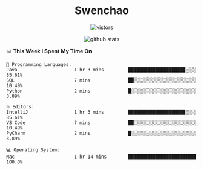<h1 align="center">Swenchao</h3>

<p align="center">
  <img src="https://visitor-badge.glitch.me/badge?page_id=Swenchao" alt="vistors" />
</p>

<p align="center">
  <img src="https://github-readme-stats.vercel.app/api?username=Swenchao&count_private=true&show_icons=true&theme=vue-dark&hide_title=true" alt="github stats" />
</p>

<!--START_SECTION:waka-->
📊 **This Week I Spent My Time On** 

```text
💬 Programming Languages: 
Java                     1 hr 3 mins         █████████████████████░░░░   85.61% 
SQL                      7 mins              ██░░░░░░░░░░░░░░░░░░░░░░░   10.49% 
Python                   2 mins              █░░░░░░░░░░░░░░░░░░░░░░░░   3.89%

🔥 Editors: 
IntelliJ                 1 hr 3 mins         █████████████████████░░░░   85.61% 
VS Code                  7 mins              ██░░░░░░░░░░░░░░░░░░░░░░░   10.49% 
PyCharm                  2 mins              █░░░░░░░░░░░░░░░░░░░░░░░░   3.89%

💻 Operating System: 
Mac                      1 hr 14 mins        █████████████████████████   100.0%

```


<!--END_SECTION:waka-->
